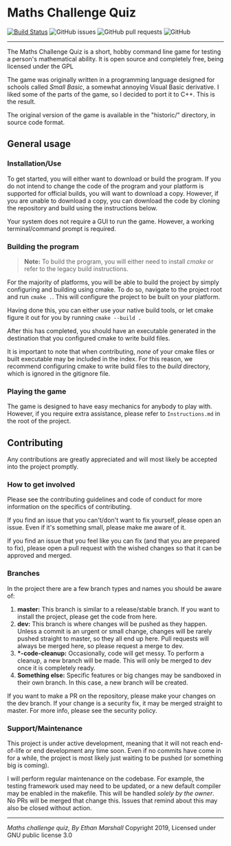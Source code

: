 # Maths Challenge Quiz

[![Build Status](https://travis-ci.org/ethanv2/Maths-Challenge-Quiz.svg?branch=master)](https://travis-ci.org/OverEngineeredCode/Maths-Challenge-Quiz)
![GitHub issues](https://img.shields.io/github/issues/ethanv2/Maths-Challenge-Quiz)
![GitHub pull requests](https://img.shields.io/github/issues-pr/ethanv2/Maths-Challenge-Quiz)
![GitHub](https://img.shields.io/github/license/ethanv2/Maths-Challenge-Quiz)

---

The Maths Challenge Quiz is a short, hobby command line game for testing a person's mathematical ability. It is open source and completely free, being licensed under the GPL

The game was originally written in a programming language designed for schools called *Small Basic*, a somewhat annoying Visual Basic derivative. I liked some of the parts of the game, so I decided to port it to C++. This is the result.

The original version of the game is available in the "historic/" directory, in source code format.

## General usage

### Installation/Use

To get started, you will either want to download or build the program. If you do not intend to change the code of the program and your platform is supported for official builds, you will want to download a copy. However, if you are unable to download a copy, you can download the code by cloning the repository and build using the instructions below.

Your system does not require a GUI to run the game. However, a working terminal/command prompt is required.

### Building the program

> **Note:** To build the program, you will either need to install *cmake* or refer to the legacy build instructions.

For the majority of platforms, you will be able to build the project by simply configuring and building using cmake. To do so, navigate to the project root and run `cmake .`. This will configure the project to be built on your platform.

Having done this, you can either use your native build tools, or let cmake figure it out for you by running `cmake --build .`

After this has completed, you should have an executable generated in the destination that you configured cmake to write build files.

It is important to note that when contributing, *none* of your cmake files or built executable may be included in the index. For this reason, we recommend configuring cmake to write build files to the *build* directory, which is ignored in the gitignore file.

### Playing the game

The game is designed to have easy mechanics for anybody to play with. However, if you require extra assistance, please refer to `Instructions.md` in the root of the project.

## Contributing

Any contributions are greatly appreciated and will most likely be accepted into the project promptly.

### How to get involved

Please see the contributing guidelines and code of conduct for more information on the specifics of contributing.

If you find an issue that you can't/don't want to fix yourself, please open an issue. Even if it's something small, please make me aware of it.

If you find an issue that you feel like you can fix (and that you are prepared to fix), please open a pull request with the wished changes so that it can be approved and merged.

### Branches

In the project there are a few branch types and names you should be aware of:

1. **master:** This branch is similar to a release/stable branch. If you want to install the project, please get the code from here.
1. **dev:** This branch is where changes will be pushed as they happen. Unless a commit is an urgent or small change, changes will be rarely pushed straight to master, so they all end up here. Pull requests will always be merged here, so please request a merge to dev.
1. **\*-code-cleanup:** Occasionally, code will get messy. To perform a cleanup, a new branch will be made. This will only be merged to dev once it is completely ready.
1. **Something else:** Specific features or big changes may be sandboxed in their own branch. In this case, a new branch will be created.

If you want to make a PR on the repository, please make your changes on the dev branch. If your change is a security fix, it may be merged straight to master. For more info, please see the security policy.

### Support/Maintenance

This project is under active development, meaning that it will not reach end-of-life or end development any time soon. Even if no commits have come in for a while, the project is most likely just waiting to be pushed (or something big is coming).

I will perform regular maintenance on the codebase. For example, the testing framework used may need to be updated, or a new default compiler may be enabled in the makefile. This will be handled _solely by the owner_. No PRs will be merged that change this. Issues that remind about this may also be closed without action.

---

_Maths challenge quiz, By Ethan Marshall_ Copyright 2019, Licensed under GNU public license 3.0
